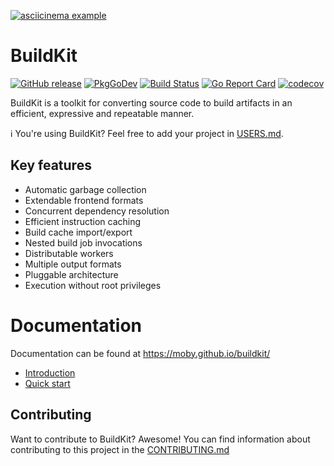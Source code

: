 [![asciicinema example](https://asciinema.org/a/gPEIEo1NzmDTUu2bEPsUboqmU.png)](https://asciinema.org/a/gPEIEo1NzmDTUu2bEPsUboqmU)

# BuildKit

[![GitHub release](https://img.shields.io/github/release/moby/buildkit.svg?style=flat-square)](https://github.com/moby/buildkit/releases/latest)
[![PkgGoDev](https://img.shields.io/badge/go.dev-docs-007d9c?style=flat-square&logo=go&logoColor=white)](https://pkg.go.dev/github.com/moby/buildkit)
[![Build Status](https://img.shields.io/github/workflow/status/moby/buildkit/build?label=build&logo=github&style=flat-square)](https://github.com/moby/buildkit/actions?query=workflow%3Abuild)
[![Go Report Card](https://goreportcard.com/badge/github.com/moby/buildkit?style=flat-square)](https://goreportcard.com/report/github.com/moby/buildkit)
[![codecov](https://img.shields.io/codecov/c/github/moby/buildkit?logo=codecov&style=flat-square)](https://codecov.io/gh/moby/buildkit)

BuildKit is a toolkit for converting source code to build artifacts in an efficient, expressive and repeatable manner.

:information_source: You're using BuildKit? Feel free to add your project in [USERS.md](USERS.md).

## Key features

-   Automatic garbage collection
-   Extendable frontend formats
-   Concurrent dependency resolution
-   Efficient instruction caching
-   Build cache import/export
-   Nested build job invocations
-   Distributable workers
-   Multiple output formats
-   Pluggable architecture
-   Execution without root privileges

# Documentation

Documentation can be found at https://moby.github.io/buildkit/

* [Introduction](https://moby.github.io/buildkit/introduction/)
* [Quick start](https://moby.github.io/buildkit/quick-start/)

## Contributing

Want to contribute to BuildKit? Awesome! You can find information about contributing to this project in the [CONTRIBUTING.md](/.github/CONTRIBUTING.md)
